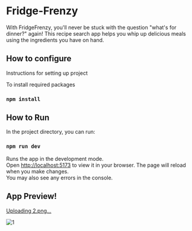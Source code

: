 # Fridge-Frenzy

With FridgeFrenzy, you'll never be stuck with the question "what's for dinner?" again! This recipe search app helps you whip up delicious meals using the ingredients you have on hand.


## How to configure
Instructions for setting up project

To install required packages

### `npm install`


## How to Run

In the project directory, you can run:

### `npm run dev`

Runs the app in the development mode.\
Open [http://localhost:5173](http://localhost:5173) to view it in your browser.
The page will reload when you make changes.\
You may also see any errors in the console.

## App Preview!

[Uploading 2.png…]()

![1](https://user-images.githubusercontent.com/83918978/226111721-36a45bb1-e31c-4417-a909-74941e65a392.jpg)
